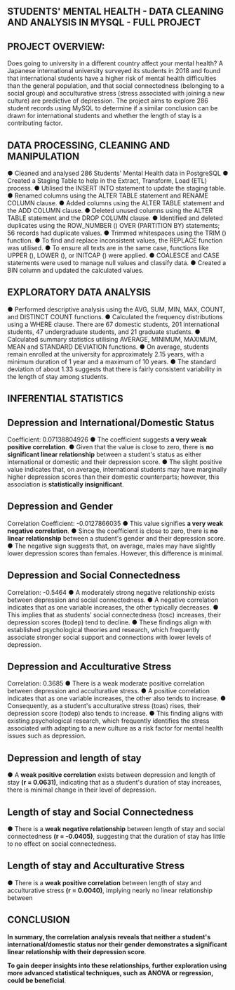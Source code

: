 ## STUDENTS' MENTAL HEALTH - DATA CLEANING AND ANALYSIS IN MYSQL - FULL PROJECT

## PROJECT OVERVIEW:

Does going to university in a different country affect your mental health? A Japanese international university surveyed its students in 2018 and found that international students have a higher risk of mental health difficulties than the general population, and that social connectedness (belonging to a social group) and acculturative stress (stress associated with joining a new culture) are predictive of depression. The project aims to explore 286 student records using MySQL to determine if a similar conclusion can be drawn for international students and whether the length of stay is a contributing factor.


## DATA PROCESSING, CLEANING AND MANIPULATION

●	Cleaned and analysed 286 Students' Mental Health data in PostgreSQL
●	Created a Staging Table to help in the Extract, Transform, Load (ETL) process.
●	Utilised the INSERT INTO statement to update the staging table.
●	Renamed columns using the ALTER TABLE statement and RENAME COLUMN clause.
●	Added columns using the ALTER TABLE statement and the ADD COLUMN clause.
●	Deleted unused columns using the ALTER TABLE statement and the DROP COLUMN clause.
●	Identified and deleted duplicates using the ROW_NUMBER () OVER (PARTITION BY) statements; 56 records had duplicate values.
●	Trimmed whitespaces using the TRIM () function.
●	To find and replace inconsistent values, the REPLACE function was utilised.
●	To ensure all texts are in the same case, functions like UPPER (), LOWER (), or INITCAP () were applied.
●	COALESCE and CASE statements were used to manage null values and classify data.
●	Created a BIN column and updated the calculated values.


## EXPLORATORY DATA ANALYSIS

●	Performed descriptive analysis using the AVG, SUM, MIN, MAX, COUNT, and DISTINCT COUNT functions.
●	Calculated the frequency distributions using a WHERE clause. There are 67 domestic students, 201 international students, 47 undergraduate students, and 21 graduate students.
●	Calculated summary statistics utilising AVERAGE, MINIMUM, MAXIMUM, MEAN and STANDARD DEVIATION functions. 
● On average, students remain enrolled at the university for approximately 2.15 years, with a minimum duration of 1 year and a maximum of 10 years. 
● The standard deviation of about 1.33 suggests that there is fairly consistent variability in the length of stay among students.


## INFERENTIAL STATISTICS

## Depression and International/Domestic Status
Coefficient: 0.07138804926
● The coefficient suggests **a very weak positive correlation**.
● Given that the value is close to zero, there is **no significant linear relationship** between a student's status as either international or domestic and their depression score.
● The slight positive value indicates that, on average, international students may have marginally higher depression scores than their domestic counterparts; however, this association is **statistically insignificant**.

## Depression and Gender
Correlation Coefficient: -0.0127866035
● This value signifies **a very weak negative correlation**.
● Since the coefficient is close to zero, there is **no linear relationship** between a student's gender and their depression score.
● The negative sign suggests that, on average, males may have slightly lower depression scores than females. However, this difference is minimal.
  
## Depression and Social Connectedness
Correlation: -0.5464
● A moderately strong negative relationship exists between depression and social connectedness.
● A negative correlation indicates that as one variable increases, the other typically decreases.
● This implies that as students’ social connectedness (tosc) increases, their depression scores (todep) tend to decline.
● These findings align with established psychological theories and research, which frequently associate stronger social support and connections with lower levels of depression.

## Depression and Acculturative Stress
Correlation: 0.3685
● There is a weak moderate positive correlation between depression and acculturative stress.
● A positive correlation indicates that as one variable increases, the other also tends to increase.
● Consequently, as a student's acculturative stress (toas) rises, their depression score (todep) also tends to increase.
● This finding aligns with existing psychological research, which frequently identifies the stress associated with adapting to a new culture as a risk factor for mental health issues such as depression.

## Depression and length of stay
● A **weak positive correlation** exists between depression and length of stay **(r = 0.0631)**, indicating that as a student's duration of stay increases, there is minimal change in their level of depression. 

## Length of stay and Social Connectedness
● There is a  **weak negative relationship** between length of stay and social connectedness **(r = -0.0405)**, suggesting that the duration of stay has little to no effect on social connectedness.


## Length of stay and Acculturative Stress
● There is a **weak positive correlation** between length of stay and acculturative stress **(r = 0.0040)**, implying nearly no linear relationship between 


## CONCLUSION

**In summary, the correlation analysis reveals that neither a student's international/domestic status nor their gender demonstrates a significant linear relationship with their depression score**.

**To gain deeper insights into these relationships, further exploration using more advanced statistical techniques, such as ANOVA or regression, could be beneficial**.
